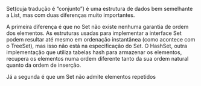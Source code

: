 Set(cuja tradução é “conjunto”) é uma estrutura de dados bem semelhante a List, mas com duas diferenças muito importantes.

A primeira diferença é que no Set não existe nenhuma garantia de ordem dos elementos. As estruturas usadas para implementar a interface Set podem resultar até mesmo em ordenação instantânea (como acontece com o TreeSet), mas isso não está na especificação do Set. O HashSet, outra implementação que utiliza tabelas hash para armazenar os elementos, recupera os elementos numa ordem diferente tanto da sua ordem natural quanto da ordem de inserção.

Já a segunda é que um Set não admite elementos repetidos
